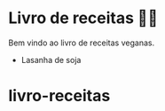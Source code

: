 # Livro de receitas :man_cook:

Bem vindo ao livro de receitas veganas.

- Lasanha de soja
# livro-receitas
